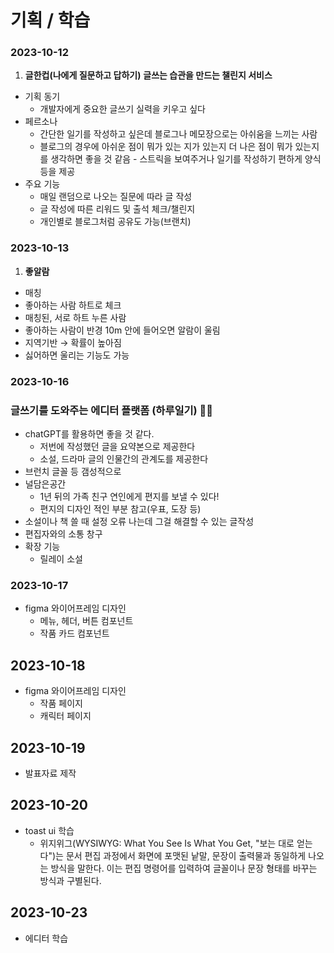 # 기획 / 학습

### 2023-10-12

1. **글한컵(나에게 질문하고 답하기)**
 ****글쓰는 습관을 만드는 챌린지 서비스****


- 기획 동기
    - 개발자에게 중요한 글쓰기 실력을 키우고 싶다
- 페르소나
    - 간단한 일기를 작성하고 싶은데 블로그나 메모장으로는 아쉬움을 느끼는 사람
    - 블로그의 경우에 아쉬운 점이 뭐가 있는 지가 있는지 더 나은 점이 뭐가 있는지를 생각하면 좋을 것 같음 - 스트릭을 보여주거나 일기를 작성하기 편하게 양식등을 제공
- 주요 기능
    - 매일 랜덤으로 나오는 질문에 따라 글 작성
    - 글 작성에 따른 리워드 및 출석 체크/챌린지
    - 개인별로 블로그처럼 공유도 가능(브랜치)


### 2023-10-13

1. **좋알람**

- 매칭
- 좋아하는 사람 하트로 체크
- 매칭된, 서로 하트 누른 사람
- 좋아하는 사람이 반경 10m 안에 들어오면 알람이 울림
- 지역기반 → 확률이 높아짐
- 싫어하면 울리는 기능도 가능


### 2023-10-16

### 글쓰기를 도와주는 에디터 플랫폼 (하루일기) 👍🏻

- chatGPT를 활용하면 좋을 것 같다.
    - 저번에 작성했던 글을 요약본으로 제공한다
    - 소설, 드라마 글의 인물간의 관계도를 제공한다
- 브런치 글꼴 등 갬성적으로
- 널담은공간
    - 1년 뒤의 가족 친구 연인에게 편지를 보낼 수 있다!
    - 편지의 디자인 적인 부분 참고(우표, 도장 등)
- 소설이나 책 쓸 때 설정 오류 나는데 그걸 해결할 수 있는 글작성
- 편집자와의 소통 창구
- 확장 기능
    - 릴레이 소설


### 2023-10-17

- figma 와이어프레임 디자인
    - 메뉴, 헤더, 버튼 컴포넌트
    - 작품 카드 컴포넌트

## 2023-10-18

- figma 와이어프레임 디자인
    - 작품 페이지
    - 캐릭터 페이지


## 2023-10-19

- 발표자료 제작


## 2023-10-20

- toast ui 학습
    - 위지위그(WYSIWYG: What You See Is What You Get, "보는 대로 얻는다")는 문서 편집 과정에서 화면에 포맷된 낱말, 문장이 출력물과 동일하게 나오는 방식을 말한다. 이는 편집 명령어를 입력하여 글꼴이나 문장 형태를 바꾸는 방식과 구별된다.

## 2023-10-23

- 에디터 학습